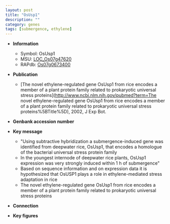 ```yaml
---
layout: post
title: "OsUsp1"
description: ""
category: genes
tags: [submergence, ethylene]
---
```


* **Information**  
    + Symbol: OsUsp1  
    + MSU: [LOC_Os07g47620](http://rice.plantbiology.msu.edu/cgi-bin/ORF_infopage.cgi?orf=LOC_Os07g47620)  
    + RAPdb: [Os07g0673400](http://rapdb.dna.affrc.go.jp/viewer/gbrowse_details/irgsp1?name=Os07g0673400)  

* **Publication**  
    + [The novel ethylene-regulated gene OsUsp1 from rice encodes a member of a plant protein family related to prokaryotic universal stress proteins](http://www.ncbi.nlm.nih.gov/pubmed?term=The novel ethylene-regulated gene OsUsp1 from rice encodes a member of a plant protein family related to prokaryotic universal stress proteins%5BTitle%5D), 2002, J Exp Bot.

* **Genbank accession number**  

* **Key message**  
    + "Using subtractive hybridization a submergence-induced gene was identified from deepwater rice, OsUsp1, that encodes a homologue of the bacterial universal stress protein family
    + In the youngest internode of deepwater rice plants, OsUsp1 expression was very strongly induced within 1 h of submergence"
    + Based on sequence information and on expression data it is hypothesized that OsUSP1 plays a role in ethylene-mediated stress adaptation in rice
    + The novel ethylene-regulated gene OsUsp1 from rice encodes a member of a plant protein family related to prokaryotic universal stress proteins

* **Connection**  

* **Key figures**  



